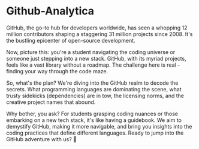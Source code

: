# Github-Analytica

GitHub, the go-to hub for developers worldwide, has seen a whopping 12 million contributors shaping a staggering 31 million projects since 2008. It's the bustling epicenter of open-source development.

Now, picture this: you're a student navigating the coding universe or someone just stepping into a new stack. GitHub, with its myriad projects, feels like a vast library without a roadmap. The challenge here is real - finding your way through the code maze.

So, what's the plan? We're diving into the GitHub realm to decode the secrets. What programming languages are dominating the scene, what trusty sidekicks (dependencies) are in tow, the licensing norms, and the creative project names that abound.

Why bother, you ask? For students grasping coding nuances or those embarking on a new tech stack, it's like having a guidebook. We aim to demystify GitHub, making it more navigable, and bring you insights into the coding practices that define different languages.  Ready to jump into the GitHub adventure with us? 🚀
